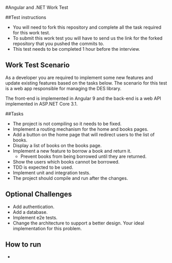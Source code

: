 #Angular and .NET Work Test

##Test instructions 

- You will need to fork this repository and complete all the task required for this work test.
- To submit this work test you will have to send us the link for the forked repository that you pushed the commits to. 
- This test needs to be completed 1 hour before the interview.

## Work Test Scenario
As a developer you are required to implement some new features and update existing features based on the tasks below. The scenario for this test is a web app responsible for managing the DES library.  

The front-end is implemented in Angular 9 and the back-end is a web API implemented in ASP.NET Core 3.1. 

##Tasks
- The project is not compiling so it needs to be fixed.
- Implement a routing mechanism for the home and books pages.
- Add a button on the home page that will redirect users to the list of books.
- Display a list of books on the books page.
- Implement a new feature to borrow a book and return it.
  - Prevent books from being borrowed until they are returned.
- Show the users which books cannot be borrowed. 
- TDD is expected to be used.
- Implement unit and integration tests.
- The project should compile and run after the changes.

## Optional Challenges
- Add authentication.
- Add a database.
- Implement e2e tests.
- Change the architecture to support a better design. Your ideal implementation for this problem.

## How to run
- 
